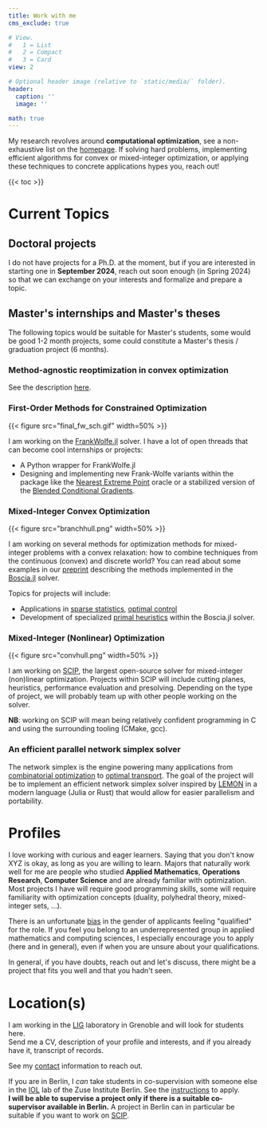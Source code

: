 ```yaml
---
title: Work with me
cms_exclude: true

# View.
#   1 = List
#   2 = Compact
#   3 = Card
view: 2

# Optional header image (relative to `static/media/` folder).
header:
  caption: ''
  image: ''

math: true
---
```



My research revolves around **computational optimization**, see a non-exhaustive list on the [homepage](/#about).
If solving hard problems, implementing efficient algorithms for convex or mixed-integer optimization, or applying these techniques to concrete applications hypes you, reach out!

{{< toc >}}

# Current Topics

## Doctoral projects

I do not have projects for a Ph.D. at the moment, but if you are interested in starting one in **September 2024**, reach out soon enough (in Spring 2024) so that we can exchange on your interests and formalize and prepare a topic.

## Master's internships and Master's theses

The following topics would be suitable for Master's students, some would be good 1-2 month projects, some could constitute a Master's thesis / graduation project (6 months).

### Method-agnostic reoptimization in convex optimization

See the description [here](https://team.inria.fr/polaris/files/2023/10/internship_fw_reoptimization.pdf).

### First-Order Methods for Constrained Optimization

<!-- ![](final_fw_sch.gif) -->

{{< figure src="final_fw_sch.gif" width=50% >}}

I am working on the [FrankWolfe.jl](https://github.com/ZIB-IOL/FrankWolfe.jl) solver. I have a lot of open threads that can become cool internships or projects:

- A Python wrapper for FrankWolfe.jl
- Designing and implementing new Frank-Wolfe variants within the package like the [Nearest Extreme Point](https://proceedings.mlr.press/v134/garber21a.html) oracle or a stabilized version of the [Blended Conditional Gradients](https://arxiv.org/abs/1805.07311).

### Mixed-Integer Convex Optimization

{{< figure src="branchhull.png" width=50% >}}

I am working on several methods for optimization methods for mixed-integer problems with a convex relaxation: how to combine techniques from the continuous (convex) and discrete world?
You can read about some examples in our [preprint](https://arxiv.org/abs/2208.11010) describing the methods implemented in the [Boscia.jl](https://github.com/ZIB-IOL/Boscia.jl) solver.

Topics for projects will include:
- Applications in [sparse statistics](https://optimization-online.org/wp-content/uploads/2022/10/manuscript-1.pdf), [optimal control](https://arxiv.org/abs/2005.14346)
- Development of specialized [primal heuristics](https://link.springer.com/article/10.1007/s10898-017-0600-3) within the Boscia.jl solver.

### Mixed-Integer (Nonlinear) Optimization

{{< figure src="convhull.png" width=50% >}}

I am working on [SCIP](https://scipopt.org), the largest open-source solver for mixed-integer (non)linear optimization.
Projects within SCIP will include cutting planes, heuristics, performance evaluation and presolving.
Depending on the type of project, we will probably team up with other people working on the solver.

**NB**: working on SCIP will mean being relatively confident programming in C and using the surrounding tooling (CMake, gcc).

### An efficient parallel network simplex solver

The network simplex is the engine powering many applications from [combinatorial optimization](https://www.gurobi.com/whats-new-gurobi-10-0/) to [optimal transport](https://pythonot.github.io/).
The goal of the project will be to implement an efficient network simplex solver inspired by [LEMON](https://lemon.cs.elte.hu/trac/lemon) in a modern language (Julia or Rust) that would allow for easier parallelism and portability.

# Profiles

I love working with curious and eager learners. Saying that you don't know XYZ is okay, as long as you are willing to learn.
Majors that naturally work well for me are people who studied **Applied Mathematics**, **Operations Research**, **Computer Science** and are already familiar with optimization.
Most projects I have will require good programming skills, some will require familiarity with optimization concepts (duality, polyhedral theory, mixed-integer sets, ...).

There is an unfortunate [bias](https://www.theatlantic.com/magazine/archive/2014/05/the-confidence-gap/359815/) in the gender of applicants feeling "qualified" for the role.
If you feel you belong to an underrepresented group in applied mathematics and computing sciences, I especially encourage you to apply (here and in general), even if when you are unsure about your qualifications.

In general, if you have doubts, reach out and let's discuss, there might be a project that fits you well and that you hadn't seen.

# Location(s)

I am working in the [LIG](https://www.liglab.fr/en) laboratory in Grenoble and will look for students here.  
Send me a CV, description of your profile and interests, and if you already have it, transcript of records.

See my [contact](/#contact) information to reach out.

If you are in Berlin, I *can* take students in co-supervision with someone else in the [IOL](https://iol.zib.de) lab of the Zuse Institute Berlin.
See the [instructions](https://iol.zib.de/openings/) to apply.  
**I will be able to supervise a project only if there is a suitable co-supervisor available in Berlin.**
A project in Berlin can in particular be suitable if you want to work on [SCIP](https://scipopt.org).
